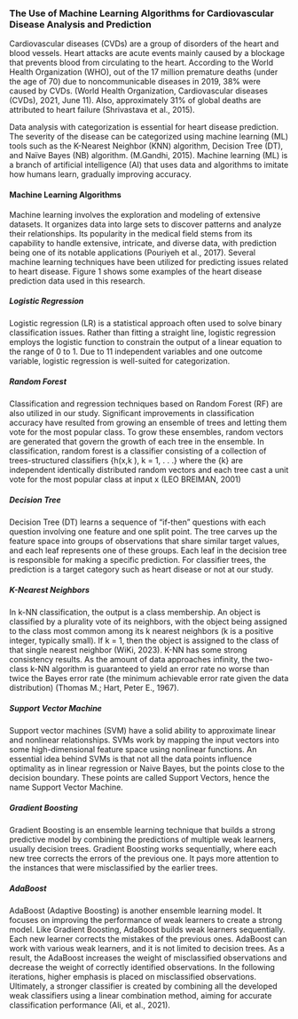 ### The Use of Machine Learning Algorithms for Cardiovascular Disease Analysis and Prediction 

Cardiovascular diseases (CVDs) are a group of disorders of the heart and blood vessels. Heart attacks are acute events mainly caused by a blockage that prevents blood from circulating to the heart. According to the World Health Organization (WHO), out of the 17 million premature deaths (under the age of 70) due to noncommunicable diseases in 2019, 38% were caused by CVDs. (World Health Organization, Cardiovascular diseases (CVDs), 2021, June 11). Also, approximately 31% of global deaths are attributed to heart failure (Shrivastava et al., 2015).  

Data analysis with categorization is essential for heart disease prediction. The severity of the disease can be categorized using machine learning (ML) tools such as the K-Nearest Neighbor (KNN) algorithm, Decision Tree (DT), and Naïve Bayes (NB) algorithm. (M.Gandhi, 2015). Machine learning (ML) is a branch of artificial intelligence (AI) that uses data and algorithms to imitate how humans learn, gradually improving accuracy.  

#### Machine Learning Algorithms 

Machine learning involves the exploration and modeling of extensive datasets. It organizes data into large sets to discover patterns and analyze their relationships. Its popularity in the medical field stems from its capability to handle extensive, intricate, and diverse data, with prediction being one of its notable applications (Pouriyeh et al., 2017). Several machine learning techniques have been utilized for predicting issues related to heart disease. Figure 1 shows some examples of the heart disease prediction data used in this research.   

##### Logistic Regression 

Logistic regression (LR) is a statistical approach often used to solve binary classification issues. Rather than fitting a straight line, logistic regression employs the logistic function to constrain the output of a linear equation to the range of 0 to 1. Due to 11 independent variables and one outcome variable, logistic regression is well-suited for categorization.

##### Random Forest 

Classification and regression techniques based on Random Forest (RF) are also utilized in our study. Significant improvements in classification accuracy have resulted from growing an ensemble of trees and letting them vote for the most popular class. To grow these ensembles, random vectors are generated that govern the growth of each tree in the ensemble. In classification, random forest is a classifier consisting of a collection of trees-structured classifiers {h(x,k ), k = 1, . . .} where the {k} are independent identically distributed random vectors and each tree cast a unit vote for the most popular class at input x (LEO BREIMAN, 2001) 

##### Decision Tree 

Decision Tree (DT) learns a sequence of “if-then” questions with each question involving one feature and one split point. The tree carves up the feature space into groups of observations that share similar target values, and each leaf represents one of these groups. Each leaf in the decision tree is responsible for making a specific prediction. For classifier trees, the prediction is a target category such as heart disease or not at our study.  

##### K-Nearest Neighbors 

In k-NN classification, the output is a class membership. An object is classified by a plurality vote of its neighbors, with the object being assigned to the class most common among its k nearest neighbors (k is a positive integer, typically small). If k = 1, then the object is assigned to the class of that single nearest neighbor (WiKi, 2023).  K-NN has some strong consistency results. As the amount of data approaches infinity, the two-class k-NN algorithm is guaranteed to yield an error rate no worse than twice the Bayes error rate (the minimum achievable error rate given the data distribution) (Thomas M.; Hart, Peter E., 1967).    

 
##### Support Vector Machine 

Support vector machines (SVM) have a solid ability to approximate linear and nonlinear relationships. SVMs work by mapping the input vectors into some high-dimensional feature space using nonlinear functions. An essential idea behind SVMs is that not all the data points influence optimality as in linear regression or Naive Bayes, but the points close to the decision boundary. These points are called Support Vectors, hence the name Support Vector Machine.  

 
##### Gradient Boosting  

Gradient Boosting is an ensemble learning technique that builds a strong predictive model by combining the predictions of multiple weak learners, usually decision trees. Gradient Boosting works sequentially, where each new tree corrects the errors of the previous one. It pays more attention to the instances that were misclassified by the earlier trees. 

##### AdaBoost  

AdaBoost (Adaptive Boosting) is another ensemble learning model. It focuses on improving the performance of weak learners to create a strong model. Like Gradient Boosting, AdaBoost builds weak learners sequentially. Each new learner corrects the mistakes of the previous ones. AdaBoost can work with various weak learners, and it is not limited to decision trees. As a result, the AdaBoost increases the weight of misclassified observations and decrease the weight of correctly identified observations. In the following iterations, higher emphasis is placed on misclassified observations. Ultimately, a stronger classifier is created by combining all the developed weak classifiers using a linear combination method, aiming for accurate classification performance (Ali, et al., 2021).
